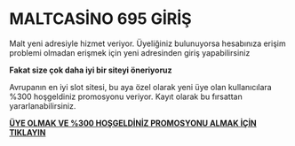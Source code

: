 # MALTCASİNO 695 GİRİŞ

Malt yeni adresiyle hizmet veriyor. Üyeliğiniz bulunuyorsa hesabınıza erişim problemi olmadan erişmek için yeni adresinden giriş yapabilirsiniz

**Fakat size çok daha iyi bir siteyi öneriyoruz**

Avrupanın en iyi slot sitesi, bu aya özel olarak yeni üye olan kullanıcılara %300 hoşgeldiniz promosyonu veriyor. Kayıt olarak bu fırsattan yararlanabilirsiniz.

[**ÜYE OLMAK VE %300 HOŞGELDİNİZ PROMOSYONU ALMAK İÇİN TIKLAYIN**](https://cutt.ly/leWAY7fi)
